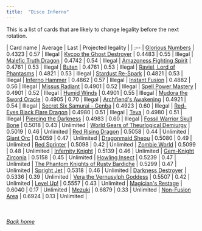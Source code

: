 ```yaml
---
title:  "Disco Inferno"
---
```


This is a list of cards that are likely to change legality before the next rotation.

| Card name | Average | Last | Projected legality |
| :-- |
[Glorious Numbers](https://db.ygoprodeck.com/card/?search=Glorious%20Numbers) | 0.4323 | 0.57 | Illegal |
[Kycoo the Ghost Destroyer](https://db.ygoprodeck.com/card/?search=Kycoo%20the%20Ghost%20Destroyer) | 0.4483 | 0.55 | Illegal |
[Malefic Truth Dragon](https://db.ygoprodeck.com/card/?search=Malefic%20Truth%20Dragon) | 0.4742 | 0.54 | Illegal |
[Amazoness Fighting Spirit](https://db.ygoprodeck.com/card/?search=Amazoness%20Fighting%20Spirit) | 0.4761 | 0.53 | Illegal |
[Buten](https://db.ygoprodeck.com/card/?search=Buten) | 0.4761 | 0.53 | Illegal |
[Raviel, Lord of Phantasms](https://db.ygoprodeck.com/card/?search=Raviel,%20Lord%20of%20Phantasms) | 0.4821 | 0.53 | Illegal |
[Stardust Re-Spark](https://db.ygoprodeck.com/card/?search=Stardust%20Re-Spark) | 0.4821 | 0.53 | Illegal |
[Inferno Hammer](https://db.ygoprodeck.com/card/?search=Inferno%20Hammer) | 0.4862 | 0.57 | Illegal |
[Instant Fusion](https://db.ygoprodeck.com/card/?search=Instant%20Fusion) | 0.4882 | 0.56 | Illegal |
[Missus Radiant](https://db.ygoprodeck.com/card/?search=Missus%20Radiant) | 0.4901 | 0.52 | Illegal |
[Spell Power Mastery](https://db.ygoprodeck.com/card/?search=Spell%20Power%20Mastery) | 0.4901 | 0.52 | Illegal |
[Humid Winds](https://db.ygoprodeck.com/card/?search=Humid%20Winds) | 0.4901 | 0.55 | Illegal |
[Mudora the Sword Oracle](https://db.ygoprodeck.com/card/?search=Mudora%20the%20Sword%20Oracle) | 0.4905 | 0.70 | Illegal |
[Archfiend's Awakening](https://db.ygoprodeck.com/card/?search=Archfiend's%20Awakening) | 0.4921 | 0.54 | Illegal |
[Secret Six Samurai - Genba](https://db.ygoprodeck.com/card/?search=Secret%20Six%20Samurai%20-%20Genba) | 0.4923 | 0.60 | Illegal |
[Red-Eyes Black Flare Dragon](https://db.ygoprodeck.com/card/?search=Red-Eyes%20Black%20Flare%20Dragon) | 0.4980 | 0.51 | Illegal |
[Teva](https://db.ygoprodeck.com/card/?search=Teva) | 0.4980 | 0.51 | Illegal |
[Piercing the Darkness](https://db.ygoprodeck.com/card/?search=Piercing%20the%20Darkness) | 0.4983 | 0.60 | Illegal |
[Fossil Warrior Skull Bone](https://db.ygoprodeck.com/card/?search=Fossil%20Warrior%20Skull%20Bone) | 0.5018 | 0.43 | Unlimited |
[World Gears of Theurlogical Demiurgy](https://db.ygoprodeck.com/card/?search=World%20Gears%20of%20Theurlogical%20Demiurgy) | 0.5019 | 0.46 | Unlimited |
[Red Rising Dragon](https://db.ygoprodeck.com/card/?search=Red%20Rising%20Dragon) | 0.5058 | 0.44 | Unlimited |
[Giant Orc](https://db.ygoprodeck.com/card/?search=Giant%20Orc) | 0.5059 | 0.47 | Unlimited |
[Dragonmaid Sheou](https://db.ygoprodeck.com/card/?search=Dragonmaid%20Sheou) | 0.5080 | 0.49 | Unlimited |
[Red Sprinter](https://db.ygoprodeck.com/card/?search=Red%20Sprinter) | 0.5098 | 0.42 | Unlimited |
[Zombie World](https://db.ygoprodeck.com/card/?search=Zombie%20World) | 0.5099 | 0.48 | Unlimited |
[Infernity Knight](https://db.ygoprodeck.com/card/?search=Infernity%20Knight) | 0.5139 | 0.46 | Unlimited |
[Gem-Knight Zirconia](https://db.ygoprodeck.com/card/?search=Gem-Knight%20Zirconia) | 0.5158 | 0.45 | Unlimited |
[Howling Insect](https://db.ygoprodeck.com/card/?search=Howling%20Insect) | 0.5239 | 0.47 | Unlimited |
[The Phantom Knights of Rusty Bardiche](https://db.ygoprodeck.com/card/?search=The%20Phantom%20Knights%20of%20Rusty%20Bardiche) | 0.5299 | 0.47 | Unlimited |
[Spright Jet](https://db.ygoprodeck.com/card/?search=Spright%20Jet) | 0.5318 | 0.46 | Unlimited |
[Darkness Destroyer](https://db.ygoprodeck.com/card/?search=Darkness%20Destroyer) | 0.5336 | 0.39 | Unlimited |
[Vera the Vernusylph Goddess](https://db.ygoprodeck.com/card/?search=Vera%20the%20Vernusylph%20Goddess) | 0.5507 | 0.42 | Unlimited |
[Level Up!](https://db.ygoprodeck.com/card/?search=Level%20Up!) | 0.5557 | 0.43 | Unlimited |
[Magician's Restage](https://db.ygoprodeck.com/card/?search=Magician's%20Restage) | 0.6040 | 0.17 | Unlimited |
[Mezuki](https://db.ygoprodeck.com/card/?search=Mezuki) | 0.6879 | 0.33 | Unlimited |
[Non-Fusion Area](https://db.ygoprodeck.com/card/?search=Non-Fusion%20Area) | 0.6924 | 0.13 | Unlimited |

<br>

###### [Back home](index)